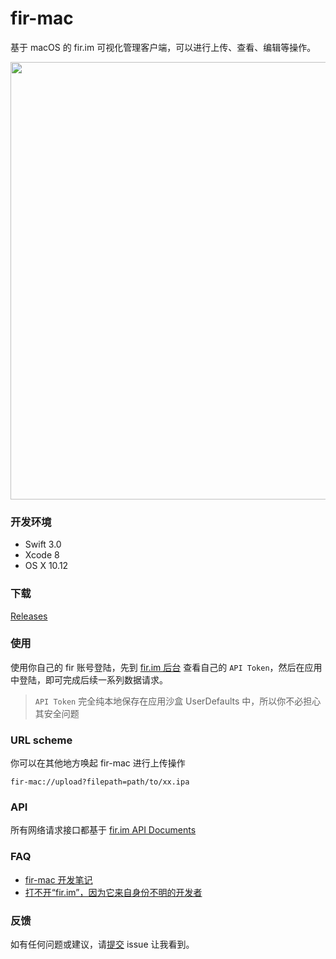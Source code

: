 # fir-mac
基于 macOS 的 fir.im 可视化管理客户端，可以进行上传、查看、编辑等操作。

<img width="700" src="http://ww4.sinaimg.cn/large/006tKfTcgy1ffnjkuvhrhj31bs0z87bb.jpg" />

### 开发环境

- Swift 3.0
- Xcode 8
- OS X 10.12

### 下载

[Releases](https://github.com/isaced/fir-mac/releases)

### 使用

使用你自己的 fir 账号登陆，先到 [fir.im 后台](https://fir.im/apps/apitoken) 查看自己的 `API Token`，然后在应用中登陆，即可完成后续一系列数据请求。

> `API Token` 完全纯本地保存在应用沙盒 UserDefaults 中，所以你不必担心其安全问题

### URL scheme

你可以在其他地方唤起 fir-mac 进行上传操作

```
fir-mac://upload?filepath=path/to/xx.ipa
```

### API

所有网络请求接口都基于 [fir.im API Documents](http://fir.im/docs)

### FAQ

- [fir-mac 开发笔记](http://www.isaced.com/post-286.html)
- [打不开“fir.im”，因为它来自身份不明的开发者](https://github.com/isaced/fir-mac/wiki/FAQ#faq-1打不开-firim因为它来自身份不明的开发者)

### 反馈

如有任何问题或建议，请[提交](https://github.com/isaced/fir-mac/issues/new) issue 让我看到。
